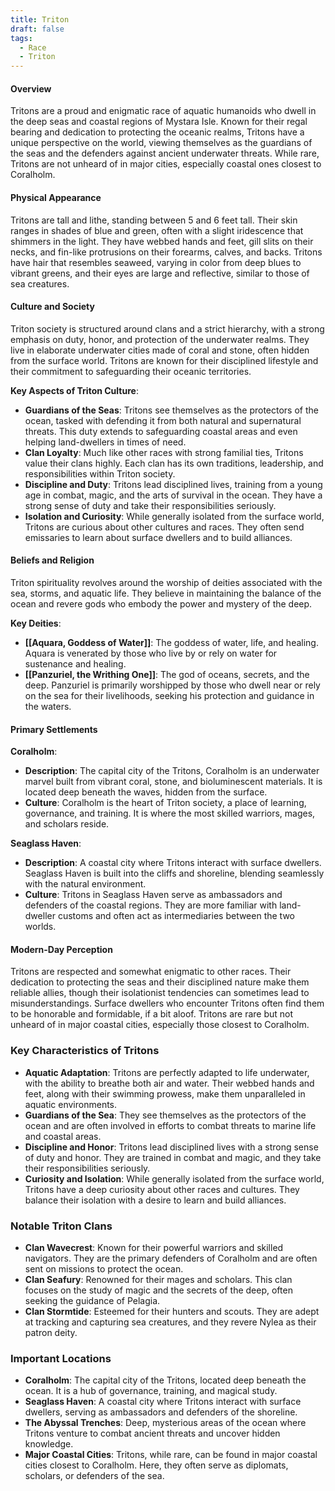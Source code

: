 ```yaml
---
title: Triton
draft: false
tags:
  - Race
  - Triton
---
```


#### Overview

Tritons are a proud and enigmatic race of aquatic humanoids who dwell in the deep seas and coastal regions of Mystara Isle. Known for their regal bearing and dedication to protecting the oceanic realms, Tritons have a unique perspective on the world, viewing themselves as the guardians of the seas and the defenders against ancient underwater threats. While rare, Tritons are not unheard of in major cities, especially coastal ones closest to Coralholm.

#### Physical Appearance

Tritons are tall and lithe, standing between 5 and 6 feet tall. Their skin ranges in shades of blue and green, often with a slight iridescence that shimmers in the light. They have webbed hands and feet, gill slits on their necks, and fin-like protrusions on their forearms, calves, and backs. Tritons have hair that resembles seaweed, varying in color from deep blues to vibrant greens, and their eyes are large and reflective, similar to those of sea creatures.

#### Culture and Society

Triton society is structured around clans and a strict hierarchy, with a strong emphasis on duty, honor, and protection of the underwater realms. They live in elaborate underwater cities made of coral and stone, often hidden from the surface world. Tritons are known for their disciplined lifestyle and their commitment to safeguarding their oceanic territories.

**Key Aspects of Triton Culture**:

- **Guardians of the Seas**: Tritons see themselves as the protectors of the ocean, tasked with defending it from both natural and supernatural threats. This duty extends to safeguarding coastal areas and even helping land-dwellers in times of need.
- **Clan Loyalty**: Much like other races with strong familial ties, Tritons value their clans highly. Each clan has its own traditions, leadership, and responsibilities within Triton society.
- **Discipline and Duty**: Tritons lead disciplined lives, training from a young age in combat, magic, and the arts of survival in the ocean. They have a strong sense of duty and take their responsibilities seriously.
- **Isolation and Curiosity**: While generally isolated from the surface world, Tritons are curious about other cultures and races. They often send emissaries to learn about surface dwellers and to build alliances.

#### Beliefs and Religion

Triton spirituality revolves around the worship of deities associated with the sea, storms, and aquatic life. They believe in maintaining the balance of the ocean and revere gods who embody the power and mystery of the deep.

**Key Deities**:

- **[[Aquara, Goddess of Water]]**: The goddess of water, life, and healing. Aquara is venerated by those who live by or rely on water for sustenance and healing.
- **[[Panzuriel, the Writhing One]]**: The god of oceans, secrets, and the deep. Panzuriel is primarily worshipped by those who dwell near or rely on the sea for their livelihoods, seeking his protection and guidance in the waters.

#### Primary Settlements

**Coralholm**:

- **Description**: The capital city of the Tritons, Coralholm is an underwater marvel built from vibrant coral, stone, and bioluminescent materials. It is located deep beneath the waves, hidden from the surface.
- **Culture**: Coralholm is the heart of Triton society, a place of learning, governance, and training. It is where the most skilled warriors, mages, and scholars reside.

**Seaglass Haven**:

- **Description**: A coastal city where Tritons interact with surface dwellers. Seaglass Haven is built into the cliffs and shoreline, blending seamlessly with the natural environment.
- **Culture**: Tritons in Seaglass Haven serve as ambassadors and defenders of the coastal regions. They are more familiar with land-dweller customs and often act as intermediaries between the two worlds.

#### Modern-Day Perception

Tritons are respected and somewhat enigmatic to other races. Their dedication to protecting the seas and their disciplined nature make them reliable allies, though their isolationist tendencies can sometimes lead to misunderstandings. Surface dwellers who encounter Tritons often find them to be honorable and formidable, if a bit aloof. Tritons are rare but not unheard of in major coastal cities, especially those closest to Coralholm.

### Key Characteristics of Tritons

- **Aquatic Adaptation**: Tritons are perfectly adapted to life underwater, with the ability to breathe both air and water. Their webbed hands and feet, along with their swimming prowess, make them unparalleled in aquatic environments.
- **Guardians of the Sea**: They see themselves as the protectors of the ocean and are often involved in efforts to combat threats to marine life and coastal areas.
- **Discipline and Honor**: Tritons lead disciplined lives with a strong sense of duty and honor. They are trained in combat and magic, and they take their responsibilities seriously.
- **Curiosity and Isolation**: While generally isolated from the surface world, Tritons have a deep curiosity about other races and cultures. They balance their isolation with a desire to learn and build alliances.

### Notable Triton Clans

- **Clan Wavecrest**: Known for their powerful warriors and skilled navigators. They are the primary defenders of Coralholm and are often sent on missions to protect the ocean.
- **Clan Seafury**: Renowned for their mages and scholars. This clan focuses on the study of magic and the secrets of the deep, often seeking the guidance of Pelagia.
- **Clan Stormtide**: Esteemed for their hunters and scouts. They are adept at tracking and capturing sea creatures, and they revere Nylea as their patron deity.

### Important Locations

- **Coralholm**: The capital city of the Tritons, located deep beneath the ocean. It is a hub of governance, training, and magical study.
- **Seaglass Haven**: A coastal city where Tritons interact with surface dwellers, serving as ambassadors and defenders of the shoreline.
- **The Abyssal Trenches**: Deep, mysterious areas of the ocean where Tritons venture to combat ancient threats and uncover hidden knowledge.
- **Major Coastal Cities**: Tritons, while rare, can be found in major coastal cities closest to Coralholm. Here, they often serve as diplomats, scholars, or defenders of the sea.
